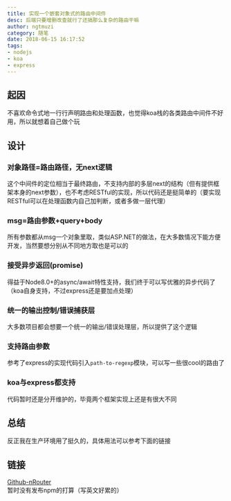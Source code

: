```yaml
---
title: 实现一个嵌套对象式的路由中间件
desc: 后端只要增删改查就行了还搞那么复杂的路由干嘛
author: ngtmuzi
category: 随笔
date: 2018-06-15 16:17:52
tags: 
- nodejs
- koa
- express
---
```

## 起因
不喜欢命令式地一行行声明路由和处理函数，也觉得koa栈的各类路由中间件不好用，所以就想着自己做个玩
## 设计
### 对象路径=路由路径，无next逻辑
这个中间件的定位相当于最终路由，不支持内部的多层next的结构（但有提供框架本身的next参数），也不考虑RESTful的实现，所以代码还是挺简单的（要实现RESTful可以在处理函数内自己加判断，或者多做一层代理）
### msg=路由参数+query+body
所有参数都从msg一个对象里取，类似ASP.NET的做法，在大多数情况下能方便开发，当然要想分别从不同地方取也是可以的
### 接受异步返回(promise)
得益于Node8.0+的async/await特性支持，我们终于可以写优雅的异步代码了（koa自身支持，不过express还是要加点处理）
### 统一的输出控制/错误捕获层
大多数项目都会想要一个统一的输出/错误处理层，所以提供了这个逻辑
### 支持路由参数
参考了express的实现代码引入`path-to-regexp`模块，可以写一些很cool的路由了
### koa与express都支持
代码暂时还是分开维护的，毕竟两个框架实现上还是有很大不同
## 总结
反正我在生产环境用了挺久的，具体用法可以参考下面的链接
## 链接
[Github-nRouter](https://github.com/ngtmuzi/nRouter)  
暂时没有发布npm的打算（写英文好累的）